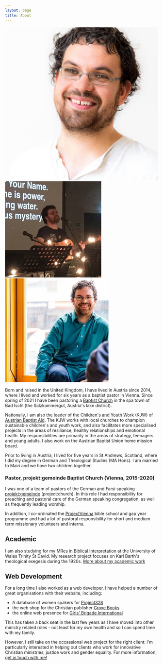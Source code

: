 ```yaml
---
layout: page
title: About
---
```

<div class="about-images">
	<img src="/public/img/profile-david-bunce.jpg" />
	<img src="/public/img/david-bunce-3.jpg" />
	<img src="/public/img/david-bunce-1.jpg" />
</div>

Born and raised in the United Kingdom, I have lived in Austria since 2014, where I lived and worked for six years as a baptist pastor in Vienna. Since spring of 2021 I have been pastoring a [Baptist Church](http://www.baptisten-badischl.net/) in the spa town of Bad Ischl (the Salzkammergut, Austria's lake district).

Nationally, I am also the leader of the [Children's and Youth Work](https://kjw-baptisten.at) (KJW) of [Austrian Baptist Aid](http://austrianbaptistaid.com). The KJW works with local churches to champion sustainable children's and youth work, and also facilitates more specialised projects in the areas of resiliance, healthy relationships and emotional health. My responsibilities are primarily in the areas of strategy, teenagers and young adults. I also work on the Austrian Baptist Union home mission board. 

Prior to living in Austria, I lived for five years in St Andrews, Scotland, where I did my degree in German and Theological Studies (MA Hons). I am married to Mairi and we have two children together.

### Pastor, projekt:gemeinde Baptist Church (Vienna, 2015-2020)
I was one of a team of pastors of the German and Farsi speaking [projekt:gemeinde](https://projektgemeinde.wien) (project:church). In this role I had responsibility for preaching and pastoral care of the German speaking congregation, as well as frequently leading worship. 

In addition, I co-ordinated the [ProjectVienna](https://projectvienna.at) bible school and gap year programme and had a lot of pastoral responsibility for short and medium term missionary volunteers and interns.

## Academic
I am also studying for my [MRes in Biblical Interpretation](/about/) at the University of Wales Trinity St David. My research project focuses on Karl Barth's theological exegesis during the 1920s. [More about my academic work](/academic)

## Web Development 
For a long time I also worked as a web developer. I have helped a number of great organisations with their website, including:

- A database of women spakers for [Project328](http://speaker328.info/)
- the web shop for the Christian publisher [Grove Books](https://grovebooks.co.uk)
- the online web presence for [Girls' Brigade International](http://gbworldwide.org/)

This has taken a back seat in the last few years as I have moved into other ministry related roles - not least for my own health and so I can spend time with my family. 

However, I still take on the occassional web project for the right client: I'm particularly interested in helping out clients who work for innovative Christian ministries, justice work and gender equality. For more information, <a href="mailto:&#100;&#97;&#118;&#105;&#100;&#106;&#119;&#98;&#117;&#110;&#99;&#101;&#64;&#103;&#109;&#97;&#105;&#108;&#46;&#99;&#111;&#109;">get in touch with me!</a>